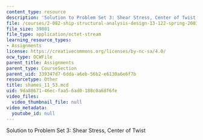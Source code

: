 ```yaml
---
content_type: resource
description: 'Solution to Problem Set 3: Shear Stress, Center of Twist'
file: /courses/2-082-ship-structural-analysis-design-13-122-spring-2003/9da8867146ecfaa56ad0188c0a68f6fe_shames_11_53.mcd
file_size: 39801
file_type: application/octet-stream
learning_resource_types:
- Assignments
license: https://creativecommons.org/licenses/by-nc-sa/4.0/
ocw_type: OCWFile
parent_title: Assignments
parent_type: CourseSection
parent_uid: 339347d7-6dda-a6eb-56b2-e6130a6e6f7b
resourcetype: Other
title: shames_11_53.mcd
uid: 9da88671-46ec-faa5-6ad0-188c0a68f6fe
video_files:
  video_thumbnail_file: null
video_metadata:
  youtube_id: null
---
```

Solution to Problem Set 3: Shear Stress, Center of Twist